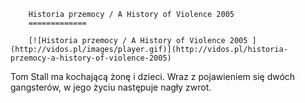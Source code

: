 
        Historia przemocy / A History of Violence 2005 
        =============
        
        [![Historia przemocy / A History of Violence 2005 ](http://vidos.pl/images/player.gif)](http://vidos.pl/historia-przemocy-a-history-of-violence-2005)
        
        
 Tom Stall ma kochającą żonę i dzieci. Wraz z pojawieniem się dwóch gangsterów, w jego życiu następuje nagły zwrot.
    